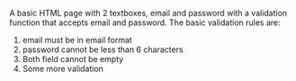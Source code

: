 A basic HTML page with 2 textboxes, email and password with a validation function that accepts email and password. The basic validation
rules are:
1. email must be in email format
2. password cannot be less than 6 characters
3. Both field cannot be empty
4. Some more validation